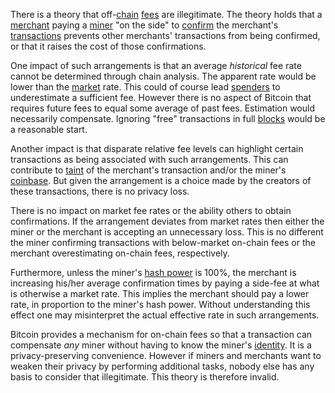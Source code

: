 There is a theory that off-[chain](Glossary#chain) [fees](Glossary#fee) are illegitimate. The theory holds that a [merchant](Glossary#merchant) paying a [miner](Glossary#miner) "on the side" to [confirm](Glossary#confirmation) the merchant's [transactions](Glossary#transaction) prevents other merchants' transactions from being confirmed, or that it raises the cost of those confirmations.

One impact of such arrangements is that an average *historical* fee rate cannot be determined through chain analysis. The apparent rate would be lower than the [market](Glossary#market) rate. This could of course lead [spenders](Glossary#spender) to underestimate a sufficient fee. However there is no aspect of Bitcoin that requires future fees to equal some average of past fees. Estimation would necessarily compensate. Ignoring "free" transactions in full [blocks](Glossary#block) would be a reasonable start.

Another impact is that disparate relative fee levels can highlight certain transactions as being associated with such arrangements. This can contribute to [taint](Glossary#taint) of the merchant's transaction and/or the miner's [coinbase](Glossary#coinbase). But given the arrangement is a choice made by the creators of these transactions, there is no privacy loss.

There is no impact on market fee rates or the ability others to obtain confirmations. If the arrangement deviates from market rates then either the miner or the merchant is accepting an unnecessary loss. This is no different the miner confirming transactions with below-market on-chain fees or the merchant overestimating on-chain fees, respectively.

Furthermore, unless the miner's [hash power](Glossary#hash-power) is 100%, the merchant is increasing his/her average confirmation times by paying a side-fee at what is otherwise a market rate. This implies the merchant should pay a lower rate, in proportion to the miner's hash power. Without understanding this effect one may misinterpret the actual effective rate in such arrangements.

Bitcoin provides a mechanism for on-chain fees so that a transaction can compensate *any* miner without having to know the miner's [identity](Glossary#identity). It is a privacy-preserving convenience. However if miners and merchants want to weaken their privacy by performing additional tasks, nobody else has any basis to consider that illegitimate. This theory is therefore invalid.